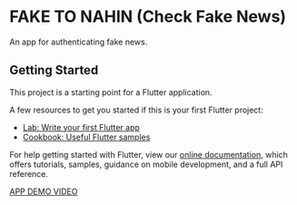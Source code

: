 # FAKE TO NAHIN (Check Fake News)

An app for authenticating fake news.

## Getting Started

This project is a starting point for a Flutter application.

A few resources to get you started if this is your first Flutter project:

- [Lab: Write your first Flutter app](https://flutter.dev/docs/get-started/codelab)
- [Cookbook: Useful Flutter samples](https://flutter.dev/docs/cookbook)

For help getting started with Flutter, view our
[online documentation](https://flutter.dev/docs), which offers tutorials,
samples, guidance on mobile development, and a full API reference.

[APP DEMO VIDEO](https://www.youtube.com/watch?v=vrnX0RB2TlI&ab_channel=DeepamGupta)
